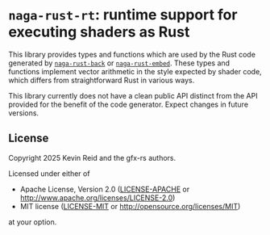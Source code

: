 `naga-rust-rt`: runtime support for executing shaders as Rust
=============================================================

This library provides types and functions which are used by the Rust code generated by
[`naga-rust-back`] or [`naga-rust-embed`]. These types and functions implement vector arithmetic
in the style expected by shader code, which differs from straightforward Rust in various ways.

This library currently does not have a clean public API distinct from the API provided
for the benefit of the code generator. Expect changes in future versions.

[`naga-rust-back`]: https://crates.io/crates/naga-rust-back
[`naga-rust-embed`]: https://crates.io/crates/naga-rust-embed

License
-------

Copyright 2025 Kevin Reid and the gfx-rs authors.

Licensed under either of

 * Apache License, Version 2.0
   ([LICENSE-APACHE](LICENSE-APACHE) or http://www.apache.org/licenses/LICENSE-2.0)
 * MIT license
   ([LICENSE-MIT](LICENSE-MIT) or http://opensource.org/licenses/MIT)

at your option.
